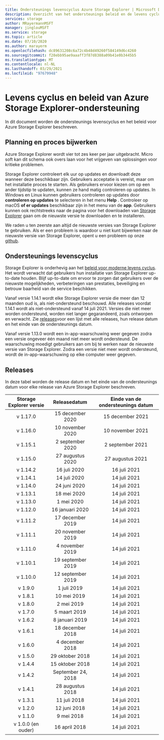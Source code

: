 ```yaml
---
title: Ondersteunings levenscyclus Azure Storage Explorer | Microsoft Docs
description: Overzicht van het ondersteunings beleid en de levens cyclus voor Azure Storage Explorer
services: storage
author: MRayermannMSFT
manager: jinglouMSFT
ms.service: storage
ms.topic: article
ms.date: 07/10/2020
ms.author: marayerm
ms.openlocfilehash: dc89631208c6a72c4b48d49260f584149d6c4260
ms.sourcegitcommit: f28ebb95ae9aaaff3f87d8388a09b41e0b3445b5
ms.translationtype: MT
ms.contentlocale: nl-NL
ms.lasthandoff: 03/29/2021
ms.locfileid: "97679948"
---
```

# <a name="azure-storage-explorer-support-lifecycle-and-policy"></a>Levens cyclus en beleid van Azure Storage Explorer-ondersteuning

In dit document worden de ondersteunings levenscyclus en het beleid voor Azure Storage Explorer beschreven.

## <a name="update-schedule-and-process"></a>Planning en proces bijwerken

Azure Storage Explorer wordt vier tot zes keer per jaar uitgebracht. Micro soft kan dit schema ook overs laan voor het vrijgeven van oplossingen voor kritieke problemen.

Storage Explorer controleert elk uur op updates en downloadt deze wanneer deze beschikbaar zijn. Gebruikers acceptatie is vereist, maar om het installatie proces te starten. Als gebruikers ervoor kiezen om op een ander tijdstip te updaten, kunnen ze hand matig controleren op updates. In Windows en Linux kunnen gebruikers controleren op updates door **controleren op updates** te selecteren in het menu **Help** . Controleer op macOS **of er updates** beschikbaar zijn in het menu van de **app**. Gebruikers kunnen ook rechtstreeks naar de pagina voor het downloaden van [Storage Explorer](https://azure.microsoft.com/features/storage-explorer/) gaan om de nieuwste versie te downloaden en te installeren.

We raden u ten zeerste aan altijd de nieuwste versies van Storage Explorer te gebruiken. Als er een probleem is waardoor u niet kunt bijwerken naar de nieuwste versie van Storage Explorer, opent u een probleem op onze [github](https://github.com/microsoft/AzureStorageExplorer).

## <a name="support-lifecycle"></a>Ondersteunings levenscyclus

Storage Explorer is onderhevig aan het [beleid voor moderne levens cyclus](https://support.microsoft.com/help/30881/modern-lifecycle-policy). Het wordt verwacht dat gebruikers hun installatie van Storage Explorer up-to-date houden. Blijf up-to-date om ervoor te zorgen dat gebruikers over de nieuwste mogelijkheden, verbeteringen van prestaties, beveiliging en betrouw baarheid van de service beschikken.

Vanaf versie 1.14.1 wordt elke Storage Explorer versie die meer dan 12 maanden oud is, als niet-ondersteund beschouwd. Alle releases voordat 1.14.1 wordt als niet-ondersteund vanaf 14 juli 2021. Versies die niet meer worden ondersteund, worden niet langer gegarandeerd, zoals ontworpen en verwacht. Zie [releases](#releases)voor een lijst met alle releases, hun release datum en het einde van de ondersteunings datum.

Vanaf versie 1.13.0 wordt een in-app-waarschuwing weer gegeven zodra een versie ongeveer één maand niet meer wordt ondersteund. De waarschuwing moedigt gebruikers aan om bij te werken naar de nieuwste versie van Storage Explorer. Zodra een versie niet meer wordt ondersteund, wordt de in-app-waarschuwing op elke computer weer gegeven.

## <a name="releases"></a>Releases

In deze tabel worden de release datum en het einde van de ondersteunings datum voor elke release van Azure Storage Explorer beschreven.

| Storage Explorer versie  | Releasedatum       | Einde van de ondersteunings datum |
|:-------------------------:|:------------------:|:-------------------:|
| v 1.17.0                   | 15 december 2020  | 15 december 2021   |
| v 1.16.0                   | 10 november 2020  | 10 november 2021   |
| v 1.15.1                   | 2 september 2020  | 2 september 2021   |
| v 1.15.0                   | 27 augustus 2020    | 27 augustus 2021     |
| v 1.14.2                   | 16 juli 2020      | 16 juli 2021       |
| v 1.14.1                   | 14 juli 2020      | 14 juli 2021       |
| v 1.14.0                   | 24 juni 2020      | 14 juli 2021       |
| v 1.13.1                   | 18 mei 2020       | 14 juli 2021       |
| v 1.13.0                   | 1 mei 2020        | 14 juli 2021       |
| v 1.12.0                   | 16 januari 2020   | 14 juli 2021       |
| v 1.11.2                   | 17 december 2019  | 14 juli 2021       |
| v 1.11.1                   | 20 november 2019  | 14 juli 2021       |
| v 1.11.0                   | 4 november 2019   | 14 juli 2021       |
| v 1.10.1                   | 19 september 2019 | 14 juli 2021       |
| v 1.10.0                   | 12 september 2019 | 14 juli 2021       |
| v 1.9.0                    | 1 juli 2019       | 14 juli 2021       |
| v 1.8.1                    | 10 mei 2019       | 14 juli 2021       |
| v 1.8.0                    | 2 mei 2019        | 14 juli 2021       |
| v 1.7.0                    | 5 maart 2019      | 14 juli 2021       |
| v 1.6.2                    | 8 januari 2019    | 14 juli 2021       |
| v 1.6.1                    | 18 december 2018  | 14 juli 2021       |
| v 1.6.0                    | 4 december 2018   | 14 juli 2021       |
| v 1.5.0                    | 29 oktober 2018   | 14 juli 2021       |
| v 1.4.4                    | 15 oktober 2018   | 14 juli 2021       |
| v 1.4.2                    | September 24, 2018 | 14 juli 2021       |
| v 1.4.1                    | 28 augustus 2018    | 14 juli 2021       |
| v 1.3.1                    | 11 juli 2018      | 14 juli 2021       |
| v 1.2.0                    | 12 juni 2018      | 14 juli 2021       |
| v 1.1.0                    | 9 mei 2018        | 14 juli 2021       |
| v 1.0.0 (en ouder)        | 16 april 2018     | 14 juli 2021       |
